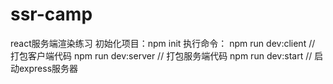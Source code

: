 # ssr-camp
react服务端渲染练习
初始化项目：npm init
执行命令：
  npm run dev:client   // 打包客户端代码
  npm run dev:server   // 打包服务端代码
  npm run dev:start    // 启动express服务器
